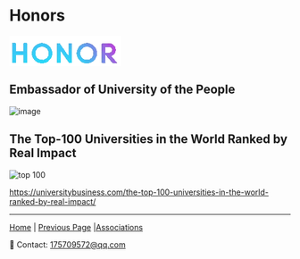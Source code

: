 # Honors

<img src="honor s.gif" align="center"/>

## Embassador of University of the People

![image](https://user-images.githubusercontent.com/109213222/179457628-19fd231c-8c28-48d9-96fa-a7f133c26364.png)

## The Top-100 Universities in the World Ranked by Real Impact

![top 100](https://user-images.githubusercontent.com/109213222/184063342-51da60a8-5bda-48d6-8528-e6918369929e.JPG)

<https://universitybusiness.com/the-top-100-universities-in-the-world-ranked-by-real-impact/>

---

 [Home](./README.md) | [Previous Page](./professional.md) |[Associations](./associations.md)

 📧 Contact:
<175709572@qq.com>
